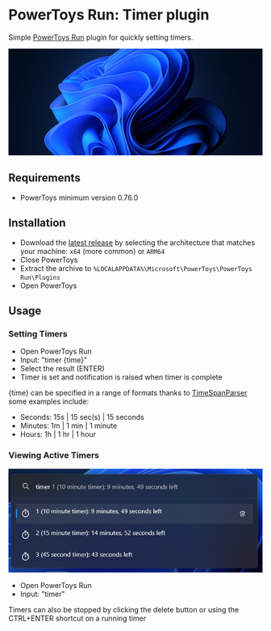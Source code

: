 # PowerToys Run: Timer plugin

Simple [PowerToys Run](https://learn.microsoft.com/windows/powertoys/run) plugin for quickly setting timers.

![Timer Demonstration](/images/Timer.gif)

## Requirements

- PowerToys minimum version 0.76.0

## Installation

- Download the [latest release](https://github.com/CoreyHayward/PowerToys-Run-Timer/releases/) by selecting the architecture that matches your machine: `x64` (more common) or `ARM64`
- Close PowerToys
- Extract the archive to `%LOCALAPPDATA%\Microsoft\PowerToys\PowerToys Run\Plugins`
- Open PowerToys

## Usage
### Setting Timers
- Open PowerToys Run
- Input: "timer {time}"
- Select the result (ENTER)
- Timer is set and notification is raised when timer is complete

{time} can be specified in a range of formats thanks to [TimeSpanParser](https://github.com/pengowray/TimeSpanParser) some examples include:
- Seconds: 15s | 15 sec(s) | 15 seconds
- Minutes: 1m | 1 min | 1 minute
- Hours: 1h | 1 hr | 1 hour

### Viewing Active Timers
![See active timers](/images/ActiveTimers.png)
- Open PowerToys Run
- Input: "timer"

Timers can also be stopped by clicking the delete button or using the CTRL+ENTER shortcut on a running timer
